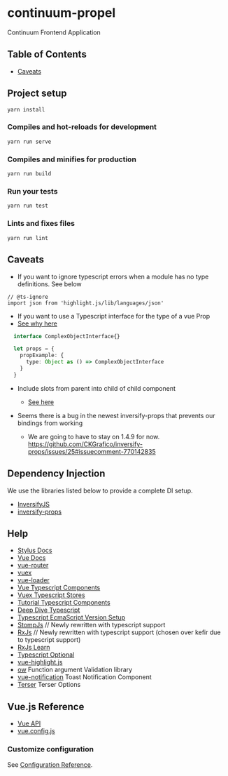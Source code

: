 # continuum-propel
Continuum Frontend Application

## Table of Contents
- [Caveats](#caveats)


## Project setup
```
yarn install
```

### Compiles and hot-reloads for development
```
yarn run serve
```

### Compiles and minifies for production
```
yarn run build
```

### Run your tests
```
yarn run test
```

### Lints and fixes files
```
yarn run lint
```

## Caveats
- If you want to ignore typescript errors when a module has no type definitions. See below
```
// @ts-ignore
import json from 'highlight.js/lib/languages/json'
```
- If you want to use a Typescript interface for the type of a vue Prop
- [See why here](https://frontendsociety.com/using-a-typescript-interfaces-and-types-as-a-prop-type-in-vuejs-508ab3f83480)
```typescript
  interface ComplexObjectInterface{}

  let props = {
    propExample: {
      type: Object as () => ComplexObjectInterface
    }
  }
```
- Include slots from parent into child of child component 
    - [See here](https://gist.github.com/loilo/73c55ed04917ecf5d682ec70a2a1b8e2)

- Seems there is a bug in the newest inversify-props that prevents our bindings from working
  - We are going to have to stay on 1.4.9 for now. https://github.com/CKGrafico/inversify-props/issues/25#issuecomment-770142835

## Dependency Injection

We use the libraries listed below to provide a complete DI setup.
 - [InversifyJS](http://inversify.io/)
 - [inversify-props](https://github.com/CKGrafico/inversify-props)
 

## Help
- [Stylus Docs](http://stylus-lang.com/)
- [Vue Docs](https://vuejs.org/v2/guide/)
- [vue-router](https://router.vuejs.org/)
- [vuex](https://vuex.vuejs.org/)
- [vue-loader](https://vue-loader.vuejs.org/)
- [Vue Typescript Components](https://github.com/vuejs/vue-class-component)
- [Vuex Typescript Stores](https://championswimmer.in/vuex-module-decorators/)
- [Tutorial Typescript Components](https://alligator.io/vuejs/typescript-class-components/)
- [Deep Dive Typescript](https://basarat.gitbooks.io/typescript/content/docs/future-javascript.html)
- [Typescript EcmaScript Version Setup](https://www.meziantou.net/2018/05/14/which-version-of-ecmascript-should-i-use-in-the-typescript-configuration)
- [StompJs](https://github.com/stomp-js/stompjs) // Newly rewritten with typescript support
- [RxJs](https://rxjs-dev.firebaseapp.com/guide/overview) // Newly rewritten with typescript support (chosen over kefir due to typescript support)
- [RxJs Learn](https://www.learnrxjs.io/)
- [Typescript Optional](https://github.com/bromne/typescript-optional)
- [vue-highlight.js](https://github.com/gluons/vue-highlight.js)
- [ow](https://github.com/sindresorhus/ow) Function argument Validation library
- [vue-notification](https://github.com/euvl/vue-notification) Toast Notification Component
- [Terser](https://github.com/terser/terser#minify-options) Terser Options

## Vue.js Reference
- [Vue API](https://vuejs.org/v2/api/)
- [vue.config.js](https://cli.vuejs.org/config/#vue-config-js)

### Customize configuration
See [Configuration Reference](https://cli.vuejs.org/config/).

